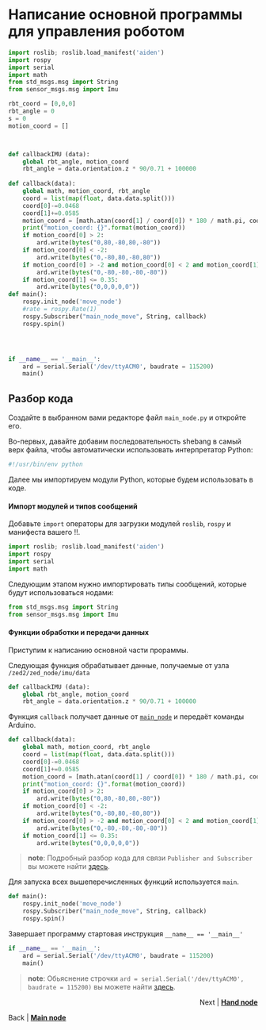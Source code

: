 # Написание основной программы для управления роботом

``` python
import roslib; roslib.load_manifest('aiden')
import rospy
import serial
import math
from std_msgs.msg import String
from sensor_msgs.msg import Imu

rbt_coord = [0,0,0]
rbt_angle = 0
s = 0
motion_coord = []



def callbackIMU (data):
	global rbt_angle, motion_coord
	rbt_angle = data.orientation.z * 90/0.71 + 100000
	
def callback(data):
	global math, motion_coord, rbt_angle 
	coord = list(map(float, data.data.split()))
	coord[0]-=0.0468
	coord[1]+=0.0585
	motion_coord = [math.atan(coord[1] / coord[0]) * 180 / math.pi, coord[0]]
	print("motion_coord: {}".format(motion_coord))
	if motion_coord[0] > 2:
		ard.write(bytes("0,80,-80,80,-80"))
	if motion_coord[0] < -2:
		ard.write(bytes("0,-80,80,-80,80"))
	if motion_coord[0] > -2 and motion_coord[0] < 2 and motion_coord[1] > 0.35:
		ard.write(bytes("0,-80,-80,-80,-80"))
	if motion_coord[1] <= 0.35:
		ard.write(bytes("0,0,0,0,0"))
def main():
	rospy.init_node('move_node')
	#rate = rospy.Rate(1)
	rospy.Subscriber("main_node_move", String, callback)
	rospy.spin()




if __name__ == '__main__':
	ard = serial.Serial('/dev/ttyACM0', baudrate = 115200)
	main()
```

## Разбор кода

Создайте в выбранном вами редакторе файл `main_node.py` и откройте его.

Во-первых, давайте добавим последовательность shebang в самый верх файла, чтобы автоматически использовать интерпретатор Python:
``` python
#!/usr/bin/env python
```
Далее мы импортируем модули Python, которые будем использовать в коде.

#### Импорт модулей и типов сообщений

Добавьте `import` операторы для загрузки модулей `roslib`, `rospy` и манифеста вашего !!.

``` python
import roslib; roslib.load_manifest('aiden')
import rospy
import serial
import math
```

Следующим этапом нужно импортировать типы сообщений, которые будут использоваться нодами:

``` python
from std_msgs.msg import String
from sensor_msgs.msg import Imu
```

#### Функции обработки и передачи данных 
Приступим к написанию основной части прораммы.

Следующая функция обрабатывает данные, получаемые от узла `/zed2/zed_node/imu/data`
``` python
def callbackIMU (data):
	global rbt_angle, motion_coord
	rbt_angle = data.orientation.z * 90/0.71 + 100000
```

Функция `callback` получает данные от [`main_node`](main_node.md) и передаёт команды Arduino.

``` python
def callback(data):
	global math, motion_coord, rbt_angle 
	coord = list(map(float, data.data.split()))
	coord[0]-=0.0468
	coord[1]+=0.0585
	motion_coord = [math.atan(coord[1] / coord[0]) * 180 / math.pi, coord[0]]
	print("motion_coord: {}".format(motion_coord))
	if motion_coord[0] > 2:
		ard.write(bytes("0,80,-80,80,-80"))
	if motion_coord[0] < -2:
		ard.write(bytes("0,-80,80,-80,80"))
	if motion_coord[0] > -2 and motion_coord[0] < 2 and motion_coord[1] > 0.35:
		ard.write(bytes("0,-80,-80,-80,-80"))
	if motion_coord[1] <= 0.35:
		ard.write(bytes("0,0,0,0,0"))
```

> **note**: Подробный разбор кода для связи `Publisher and Subscriber` вы можете найти [здесь](publisher_and_subscriber.md).

Для запуска всех вышеперечисленных функций используется `main`.
``` python
def main():
	rospy.init_node('move_node')
	rospy.Subscriber("main_node_move", String, callback)
	rospy.spin()
```

Завершает программу стартовая инструкция `__name__ == '__main__'`
``` python
if __name__ == '__main__':
	ard = serial.Serial('/dev/ttyACM0', baudrate = 115200)
	main()
```

> **note**: Обьяснение строчки `ard = serial.Serial('/dev/ttyACM0', baudrate = 115200)` вы можете найти [здесь](arduino.md).

<p align="right">Next | <b><a href="hand_node.md">Hand node</a></b>
<br/></p>
Back | <b><a href="main_node.md">Main node</a></b>
